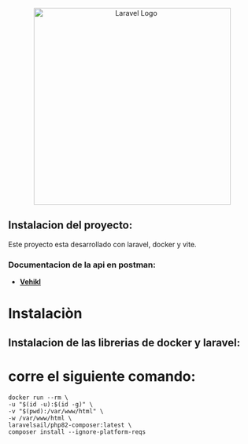 <p align="center"><a href="https://laravel.com" target="_blank"><img src="https://raw.githubusercontent.com/laravel/art/master/logo-lockup/5%20SVG/2%20CMYK/1%20Full%20Color/laravel-logolockup-cmyk-red.svg" width="400" alt="Laravel Logo"></a></p>


## Instalacion del proyecto:

Este proyecto esta desarrollado con laravel, docker y vite.

### Documentacion de la api en postman:

- **[Vehikl](https://vehikl.com/)**

# Instalaciòn
  ## Instalacion de las librerias de docker y laravel:
# corre el siguiente comando:
    docker run --rm \
    -u "$(id -u):$(id -g)" \
    -v "$(pwd):/var/www/html" \
    -w /var/www/html \
    laravelsail/php82-composer:latest \
    composer install --ignore-platform-reqs
  
